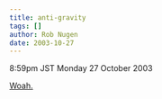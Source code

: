 ```yaml
---
title: anti-gravity
tags: []
author: Rob Nugen
date: 2003-10-27
---
```


<p class=date>8:59pm JST Monday 27 October 2003</p>

<p><a
href="http://www.intelmessages.org/Messages/National_Security/wwwboard/messages/1474.html">Woah.</a></p>
